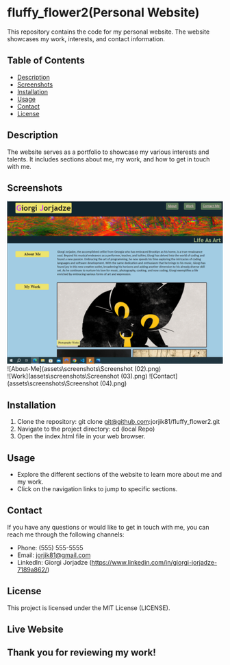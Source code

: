 # fluffy_flower2(Personal Website)

This repository contains the code for my personal website. The website showcases my work, interests, and contact information.

## Table of Contents
- [Description](#description)
- [Screenshots](#screenshots)
- [Installation](#installation)
- [Usage](#usage)
- [Contact](#contact)
- [License](#license)

## Description
The website serves as a portfolio to showcase my various interests and talents. It includes sections about me, my work, and how to get in touch with me.

## Screenshots
![(Homepage)](<assets/screenshots/Screenshot (01).png>)   
![About-Me](assets\screenshots\Screenshot (02).png)   
![Work](assets\screenshots\Screenshot (03).png)
![Contact](assets\screenshots\Screenshot (04).png)

## Installation
1. Clone the repository: git clone git@github.com:jorjik81/fluffy_flower2.git
2. Navigate to the project directory: cd (local Repo)
3. Open the index.html file in your web browser.

## Usage
- Explore the different sections of the website to learn more about me and my work.
- Click on the navigation links to jump to specific sections.

## Contact
If you have any questions or would like to get in touch with me, you can reach me through the following channels:
- Phone: (555) 555-5555
- Email: jorjik81@gmail.com
- LinkedIn: Giorgi Jorjadze (https://www.linkedin.com/in/giorgi-jorjadze-7189a862/)

## License
This project is licensed under the MIT License (LICENSE). 

## Live Website 

## Thank you for reviewing my work!